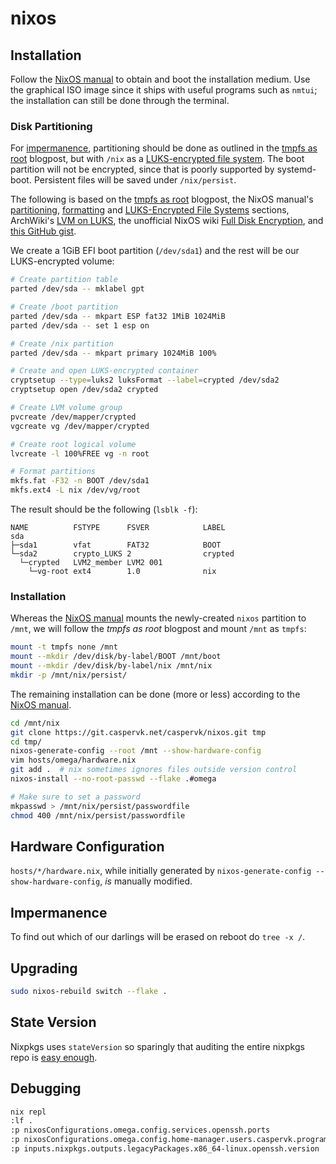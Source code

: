 # nixos

## Installation
Follow the [NixOS manual](https://nixos.org/manual/nixos/stable/index.html#ch-installation) to obtain and boot
the installation medium. Use the graphical ISO image since it ships with useful programs such as `nmtui`; the
installation can still be done through the terminal.

### Disk Partitioning
For [impermanence](https://nixos.wiki/wiki/Impermanence), partitioning should be done as outlined in the [tmpfs
as root](https://elis.nu/blog/2020/05/nixos-tmpfs-as-root/) blogpost, but with `/nix` as a [LUKS-encrypted file
system](https://nixos.org/manual/nixos/stable/index.html#sec-luks-file-systems). The boot partition will not be
encrypted, since that is poorly supported by systemd-boot. Persistent files will be saved under `/nix/persist`.

The following is based on the [tmpfs as root](https://elis.nu/blog/2020/05/nixos-tmpfs-as-root/) blogpost, the NixOS
manual's [partitioning](https://nixos.org/manual/nixos/stable/index.html#sec-installation-manual-partitioning),
[formatting](https://nixos.orgmanual/nixos/stable/index.html#sec-installation-manual-partitioning-formatting) and
[LUKS-Encrypted File Systems](https://nixos.org/manual/nixos/stable/index.html#sec-luks-file-systems) sections,
ArchWiki's [LVM on LUKS](https://wiki.archlinux.org/title/Dm-crypt/Encrypting_an_entire_system#LVM_on_LUKS),
the unofficial NixOS wiki [Full Disk Encryption](https://nixos.wiki/wiki/Full_Disk_Encryption), and [this GitHub
gist](https://gist.github.com/martijnvermaat/76f2e24d0239470dd71050358b4d5134).

We create a 1GiB EFI boot partition (`/dev/sda1`) and the rest will be our LUKS-encrypted volume:
```bash
# Create partition table
parted /dev/sda -- mklabel gpt

# Create /boot partition
parted /dev/sda -- mkpart ESP fat32 1MiB 1024MiB
parted /dev/sda -- set 1 esp on

# Create /nix partition
parted /dev/sda -- mkpart primary 1024MiB 100%

# Create and open LUKS-encrypted container
cryptsetup --type=luks2 luksFormat --label=crypted /dev/sda2
cryptsetup open /dev/sda2 crypted

# Create LVM volume group
pvcreate /dev/mapper/crypted
vgcreate vg /dev/mapper/crypted

# Create root logical volume
lvcreate -l 100%FREE vg -n root

# Format partitions
mkfs.fat -F32 -n BOOT /dev/sda1
mkfs.ext4 -L nix /dev/vg/root
```

The result should be the following (`lsblk -f`):
```text
NAME          FSTYPE      FSVER            LABEL
sda
├─sda1        vfat        FAT32            BOOT
└─sda2        crypto_LUKS 2                crypted
  └─crypted   LVM2_member LVM2 001
    └─vg-root ext4        1.0              nix
```

### Installation
Whereas the [NixOS manual](https://nixos.org/manual/nixos/stable/index.html#sec-installation-manual-installing) mounts
the newly-created `nixos` partition to `/mnt`, we will follow the _tmpfs as root_ blogpost and mount `/mnt` as `tmpfs`:
```bash
mount -t tmpfs none /mnt
mount --mkdir /dev/disk/by-label/BOOT /mnt/boot
mount --mkdir /dev/disk/by-label/nix /mnt/nix
mkdir -p /mnt/nix/persist/
```

The remaining installation can be done (more or less) according to the [NixOS
manual](https://nixos.org/manual/nixos/stable/index.html#sec-installation-manual-installing).
```bash
cd /mnt/nix
git clone https://git.caspervk.net/caspervk/nixos.git tmp
cd tmp/
nixos-generate-config --root /mnt --show-hardware-config
vim hosts/omega/hardware.nix
git add .  # nix sometimes ignores files outside version control
nixos-install --no-root-passwd --flake .#omega

# Make sure to set a password
mkpasswd > /mnt/nix/persist/passwordfile
chmod 400 /mnt/nix/persist/passwordfile
```


## Hardware Configuration
`hosts/*/hardware.nix`, while initially generated by `nixos-generate-config --show-hardware-config`, _is_ manually
modified.


## Impermanence
To find out which of our darlings will be erased on reboot do `tree -x /`.


## Upgrading
```bash
sudo nixos-rebuild switch --flake .
```


## State Version
Nixpkgs uses `stateVersion` so sparingly that
auditing the entire nixpkgs repo is [easy
enough](https://sourcegraph.com/search?q=context%3Aglobal+repo%3A%5Egithub%5C.com%3FNixOS%2Fnixpkgs%24++lang%3ANix+stateVersion+AND+23.11).


## Debugging
```bash
nix repl
:lf .
:p nixosConfigurations.omega.config.services.openssh.ports
:p nixosConfigurations.omega.config.home-manager.users.caspervk.programs.ssh.matchBlocks
:p inputs.nixpkgs.outputs.legacyPackages.x86_64-linux.openssh.version
```


